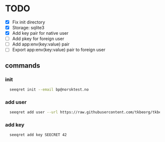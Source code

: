 # TODO

- [x] Fix init directory
- [x] Storage: sqlite3
- [x] Add key pair for native user
- [ ] Add pkey for foreign user
- [ ] Add app:env(key:value) pair
- [ ] Export app:env(key:value) pair to foreign user

## commands

### init
```bash
  seeqret init --email bp@norsktest.no
```

### add user
```bash
  seeqret add user --url https://raw.githubusercontent.com/tkbeorg/tkbe/refs/heads/main/public.key --username tkbe --email bjorn@tkbe.org
```

### add key
```bash
  seeqret add key SEECRET 42
```
